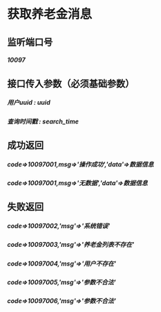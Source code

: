 # 获取养老金消息
## 监听端口号
##### *10097*
## 接口传入参数（必须基础参数）
##### **用户uuid** : *uuid*
##### **查询时间戳** : *search_time*


## 成功返回
##### **code=>10097001,msg=>'操作成功','data'=>数据信息**
##### **code=>10097001,msg=>'无数据','data'=>数据信息**


## 失败返回
##### **code=>10097002,'msg'=>'系统错误'**
##### **code=>10097003,'msg'=>'养老金列表不存在'**
##### **code=>10097004,'msg'=>'用户不存在'**
##### **code=>10097005,'msg'=>'参数不合法'**
##### **code=>10097006,'msg'=>'参数不合法'**
